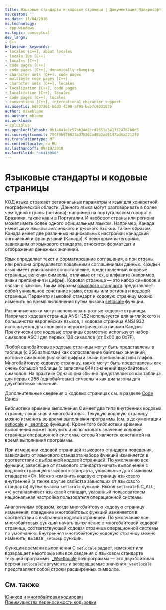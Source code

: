 ```yaml
---
title: Языковые стандарты и кодовые страницы | Документация Майкрософт
ms.custom: ''
ms.date: 11/04/2016
ms.technology:
- cpp-windows
ms.topic: conceptual
dev_langs:
- C++
helpviewer_keywords:
- locales [C++], about locales
- locale IDs [C++]
- locales [C++]
- code pages [C++]
- code pages [C++], dynamically changing
- character sets [C++], code pages
- multibyte code pages [C++]
- character sets [C++], locales
- localization [C++], code pages
- localization [C++], locales
- code pages [C++], locales
- conventions [C++], international character support
ms.assetid: bd937361-b6d3-4c98-af95-beb7c903187b
author: mikeblome
ms.author: mblome
ms.workload:
- cplusplus
ms.openlocfilehash: 0b148a1e1c57bb24d8ccd2651a3413524767b0d5
ms.sourcegitcommit: 799f9b976623a375203ad8b2ad5147bd6a2212f0
ms.translationtype: MT
ms.contentlocale: ru-RU
ms.lasthandoff: 09/19/2018
ms.locfileid: "46413956"
---
```

# <a name="locales-and-code-pages"></a>Языковые стандарты и кодовые страницы

КОД языка отражает региональные параметры и язык для конкретной географической области. Данного языка могут разговаривать в более чем одной страны (региона); например на португальском говорят в Бразилии, также как и в Португалии. И наоборот страны или региона может иметь более одного официальным языком. Например, Канада имеет двух языков: английского и русского языков. Таким образом, Канада имеет две различных национальных настройки: канадский английский и французский (Канада). К некоторым категориям, зависящим от языкового стандарта, относится формат дат и отображения денежных значений.

Язык определяет текст и форматирование соглашения, а при страны или региона определяется локальными соглашениями данных. Каждый язык имеет уникальное сопоставление, представленный кодовые страницы, включая символы, отличные от тех, в алфавите (например, знаки препинания и цифры). Кодовая страница — это набор символов и связан с языком. Таким образом [языкового стандарта](../c-runtime-library/locale.md) представляет собой уникальное сочетание языка, страны или региона и кодовой страницы. Параметр языковой стандарт и кодовую страницу можно изменить во время выполнения путем вызова [setlocale](../c-runtime-library/reference/setlocale-wsetlocale.md) функции.

Различные языки могут использовать разные кодовые страницы. Например кодовая страница ANSI 1252 используется для английского и большинства европейских языков, а кодовая страница ANSI 932 используется для японского иероглифического письма Кандзи. Практически все кодовые страницы совместно используют набор символов ASCII для первых 128 символов (от 0x00 до 0x7F).

Любой однобайтовые кодовые страницы могут быть представлены в таблице (с 256 записями) как сопоставление байтовых значений, которые символов (включая цифры и знаки препинания) или глифов. Многобайтовую кодовую страницу, также могут быть представлены как очень большой таблицы (с записями 64K) значений двухбайтовых символов. На практике Однако она обычно представляется как таблица для первых 256 (однобайтовые) символы и как диапазоны для двухбайтовых значений.

Дополнительные сведения о кодовых страницах см. в разделе [Code Pages](../c-runtime-library/code-pages.md).

Библиотеки времени выполнения C имеет два типа внутренних кодовых страниц: локальная и многобайтовая. Текущую кодовую страницу можно изменить во время выполнения программы (см. в документации [setlocale](../c-runtime-library/reference/setlocale-wsetlocale.md) и [_setmbcp](../c-runtime-library/reference/setmbcp.md) функции). Кроме того библиотеки времени выполнения может получить и использовать значение кодовой страницы операционной системы, который является константой на время выполнения программы.

При изменении кодовой страницей языкового стандарта поведения, зависящего от языкового стандарта набора функций изменяется в соответствии с выбранной кодовой страницей. По умолчанию все функции, зависящие от языкового стандарта начать выполнение с кодовой страницей языкового стандарта, уникальные для языковом стандарте «C». Можно изменить кодовую страницу языкового внутренней (а также другие свойства зависящих от языкового стандарта) путем вызова `setlocale` функции. Вызов `setlocale`(LC_ALL, «») устанавливает языковой стандарт, указанный пользователем национальная настройка пользователя операционной системы.

Аналогичным образом, когда многобайтовую кодовую страницу изменения, поведение многобайтовых функций изменяется в соответствии с выбранной кодовой страницей. По умолчанию все многобайтовых функций начать выполнение с многобайтовой кодовой странице, соответствующей кодовая страница операционной системы по умолчанию. Внутренняя многобайтовую кодовую страницу можно изменить, вызвав `_setmbcp` функции.

Функции времени выполнения C `setlocale` задает, изменяет или возвращает некоторые или все сведения о языковом стандарте текущей программы. [_Wsetlocale](../c-runtime-library/reference/setlocale-wsetlocale.md) подпрограмма — это двухбайтовая версия `setlocale`; аргументы и возвращаемые значения `_wsetlocale` представляют собой строки расширенных символов.

## <a name="see-also"></a>См. также

[Юникод и многобайтовая кодировка](../text/unicode-and-mbcs.md)<br/>
[Преимущества переносимости кодировки](../text/benefits-of-character-set-portability.md)